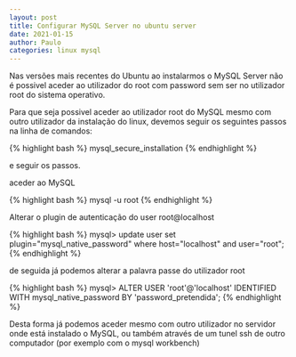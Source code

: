 ```yaml
---
layout: post
title: Configurar MySQL Server no ubuntu server 
date: 2021-01-15
author: Paulo
categories: linux mysql
---
```


Nas versões mais recentes do Ubuntu ao instalarmos o MySQL Server não é possivel aceder ao utilizador do root com password sem ser no utilizador root do sistema operativo.

Para que seja possivel aceder ao utilizador root do MySQL mesmo com outro utilizador da instalação do linux, devemos seguir os seguintes passos na linha de comandos:

{% highlight bash %}
mysql_secure_installation 
{% endhighlight %}

e seguir os passos.

aceder ao MySQL

{% highlight bash %}
mysql -u root
{% endhighlight %}

Alterar o plugin de autenticação do user root@localhost
 
{% highlight bash %}
mysql> update user set plugin="mysql_native_password" where host="localhost" and user="root";
{% endhighlight %}

de seguida já podemos alterar a palavra passe do utilizador root 

{% highlight bash %}
mysql> ALTER USER 'root'@'localhost' IDENTIFIED WITH mysql_native_password BY 'password_pretendida';
{% endhighlight %}

Desta forma já podemos aceder mesmo com outro utilizador no servidor onde está instalado o MySQL, ou também através de um tunel ssh de outro computador (por exemplo com o mysql workbench)

